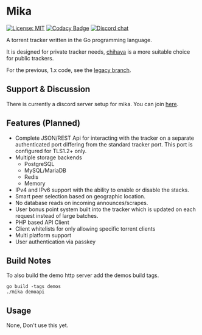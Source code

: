 # Mika

[![License: MIT](https://img.shields.io/badge/License-MIT-yellow.svg)](https://opensource.org/licenses/MIT) 
[![Codacy Badge](https://api.codacy.com/project/badge/Grade/f06234b0551a49cc8ac111d7b77827b2)](https://www.codacy.com/manual/leighmacdonald/mika?utm_source=github.com&amp;utm_medium=referral&amp;utm_content=leighmacdonald/mika&amp;utm_campaign=Badge_Grade)
[![Discord chat](https://img.shields.io/badge/discord-Chat%20Now-a29bfe.svg?style=flat-square)](https://discord.gg/jWXFcHW)

A torrent tracker written in the Go programming language.

It is designed for private tracker needs, [chihaya](https://github.com/chihaya/chihaya) is a more suitable 
choice for public trackers.

For the previous, 1.x code, see the [legacy branch](https://github.com/leighmacdonald/mika/tree/legacy).

## Support & Discussion

There is currently a discord server setup for mika. You can join [here](https://discord.gg/jWXFcHW). 

## Features (Planned)

-  Complete JSON/REST Api for interacting with the tracker on a separate authenticated
port differing from the standard tracker port. This port is configured for TLS1.2+ only.
-  Multiple storage backends
   -  PostgreSQL
   -  MySQL/MariaDB
   -  Redis
   -  Memory
-  IPv4 and IPv6 support with the ability to enable or disable the stacks.
-  Smart peer selection based on geographic location.
-  No database reads on incoming announces/scrapes.
-  User bonus point system built into the tracker which is updated on each request instead of large batches.
-  PHP based API Client
-  Client whitelists for only allowing specific torrent clients
-  Multi platform support
-  User authentication via passkey

## Build Notes

To also build the demo http server add the demos build tags.

    go build -tags demos 
    ./mika demoapi

## Usage

None, Don't use this yet.
